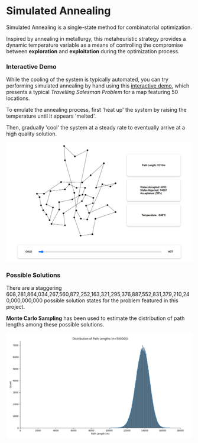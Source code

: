 
# Simulated Annealing

Simulated Annealing is a single-state method for combinatorial optimization.

Inspired by annealing in metallurgy, this metaheuristic strategy provides a dynamic temperature variable as a means of controlling the compromise between **exploration** and **exploitation** during the optimization process.

### Interactive Demo

While the cooling of the system is typically automated, you can try performing simulated annealing by hand using this [interactive demo](https://eeoooue.github.io/simulated-annealing/), which presents a typical _Travelling Salesman Problem_ for a map featuring 50 locations.

To emulate the annealing process, first 'heat up' the system by raising the temperature until it appears 'melted'.

Then, gradually 'cool' the system at a steady rate to eventually arrive at a high quality solution.

![Image](./images/AnnealedExample.png)


### Possible Solutions

There are a staggering 608,281,864,034,267,560,872,252,163,321,295,376,887,552,831,379,210,240,000,000,000 possible solution states for the problem featured in this project.

**Monte Carlo Sampling** has been used to estimate the distribution of path lengths among these possible solutions.

![Image](./images/SampledDistribution.png)
